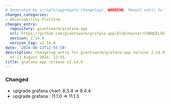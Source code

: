 ```yaml
---
# Generated by scripts/aggregate-changelogs. WARNING: Manual edits to this files will be overwritten.
changes_categories:
- Observability Platform
changes_entry:
  repository: giantswarm/grafana-app
  url: https://github.com/giantswarm/grafana-app/blob/master/CHANGELOG.md#2140---2024-08-13
  version: 2.14.0
  version_tag: v2.14.0
date: '2024-08-13T12:55:58'
description: Changelog entry for giantswarm/grafana-app version 2.14.0, published
  on 13 August 2024, 12:55.
title: grafana-app release v2.14.0
---
```


### Changed
- upgrade grafana chart: 8.3.4 => 8.4.4
- upgrade grafana : 11.1.0 => 11.1.3
